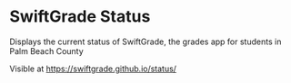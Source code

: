 # SwiftGrade Status

Displays the current status of SwiftGrade, the grades app for students in Palm Beach County

Visible at https://swiftgrade.github.io/status/
